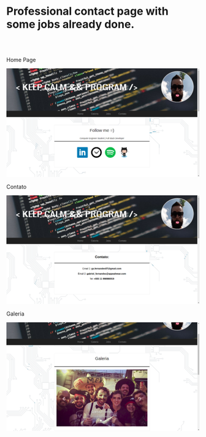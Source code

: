 <h1> Professional contact page with some jobs already done. </h1>
<br/><br/>
<div>
<p>Home Page</p>
<img src="home.png" float="left"></div>
<div>
<p text-align="center">Contato</p>
<img src="contato.png"float="right"></div>
<div>
<p>Galeria</p>
<img src="galeria.png"float="right"></div>
